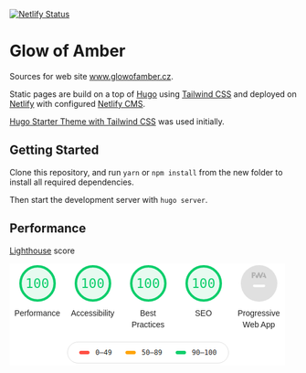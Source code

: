 [![Netlify Status](https://api.netlify.com/api/v1/badges/8c1316f8-eb8a-4a10-9664-b5030913d1e1/deploy-status)](https://app.netlify.com/sites/glowofamber/deploys)

# Glow of Amber

Sources for web site www.glowofamber.cz.

Static pages are build on a top of [Hugo](https://gohugo.io/) using [Tailwind CSS](tailwindcss.com/) and deployed on [Netlify](https://www.netlify.com) with configured [Netlify CMS](https://www.netlifycms.org/).

[Hugo Starter Theme with Tailwind CSS](https://github.com/dirkolbrich/hugo-theme-tailwindcss-starter) was used initially.

## Getting Started

Clone this repository, and run `yarn` or `npm install` from the new folder to install all required dependencies.

Then start the development server with `hugo server`.

## Performance

[Lighthouse](https://developers.google.com/web/tools/lighthouse) score

![](/lighthouse-score.png)